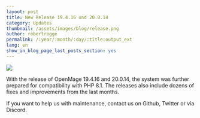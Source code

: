 ```yaml
---
layout: post
title: New Release 19.4.16 und 20.0.14
category: Updates
thumbnail: /assets/images/blog/release.png
author: robertrogge
permalink: /:year/:month/:day/:title:output_ext
lang: en
show_in_blog_page_last_posts_section: yes
---
```


<img src="/images//posts/openmage_contributions_logo_2019_11.png" />

With the release of OpenMage 19.4.16 and 20.0.14, the system was further prepared for compatibility with PHP 8.1.
The releases also include dozens of fixes and improvements from the last months.

If you want to help us with maintenance, contact us on Github, Twitter or via Discord.



